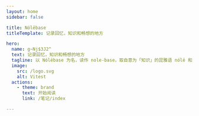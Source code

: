 ```yaml
---
layout: home
sidebar: false

title: Nólëbase
titleTemplate: 记录回忆，知识和畅想的地方

hero:
  name: g~Nj$3J2^
  text: 记录回忆，知识和畅想的地方
  tagline: 以 Nólëbase 为名，读作 nole-base，取自意为「知识」的昆雅语 nólë 和意为「基础」的英文 base，即「知识库」
  image:
    src: /logo.svg
    alt: Vitest
  actions:
    - theme: brand
      text: 开始阅读
      link: /笔记/index

---
```


<style>
/* 只针对首页 hero 区域的“开始阅读”按钮 */
.VPHomeHero .VPButton.brand {
  font-size: 2rem;
  padding: 1.2em 2.5em;
}
.VPHomeHero .VPHomeHeroActions {
  justify-content: center;
  display: flex;
}
</style>

<HomePage />
